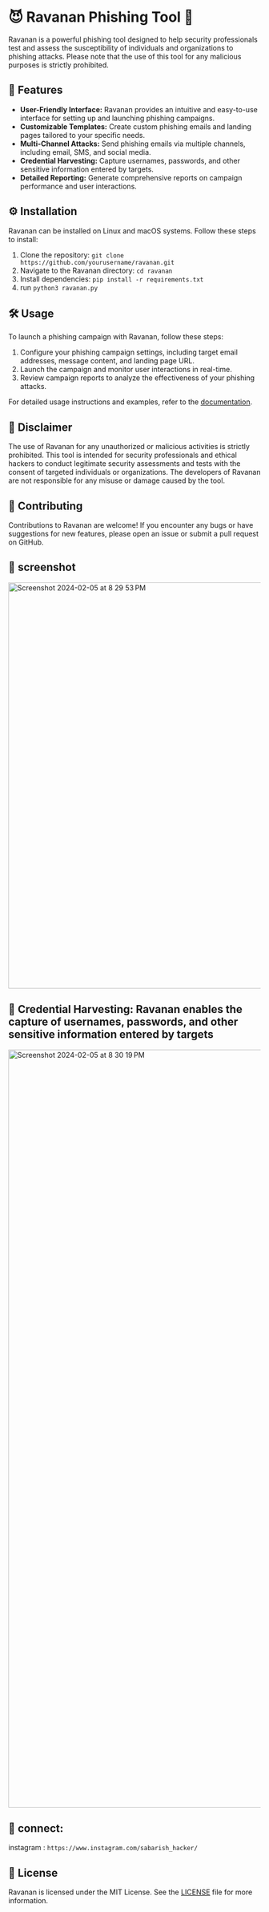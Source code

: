 # 😈 Ravanan Phishing Tool 🎣

Ravanan is a powerful phishing tool designed to help security professionals test and assess the susceptibility of individuals and organizations to phishing attacks. Please note that the use of this tool for any malicious purposes is strictly prohibited.

## 🚀 Features

- **User-Friendly Interface:** Ravanan provides an intuitive and easy-to-use interface for setting up and launching phishing campaigns.
- **Customizable Templates:** Create custom phishing emails and landing pages tailored to your specific needs.
- **Multi-Channel Attacks:** Send phishing emails via multiple channels, including email, SMS, and social media.
- **Credential Harvesting:** Capture usernames, passwords, and other sensitive information entered by targets.
- **Detailed Reporting:** Generate comprehensive reports on campaign performance and user interactions.

## ⚙️ Installation

Ravanan can be installed on Linux and macOS systems. Follow these steps to install:

1. Clone the repository: `git clone https://github.com/yourusername/ravanan.git`
2. Navigate to the Ravanan directory: `cd ravanan`
3. Install dependencies: `pip install -r requirements.txt`
4. run `python3 ravanan.py`

## 🛠️ Usage

To launch a phishing campaign with Ravanan, follow these steps:

1. Configure your phishing campaign settings, including target email addresses, message content, and landing page URL.
2. Launch the campaign and monitor user interactions in real-time.
3. Review campaign reports to analyze the effectiveness of your phishing attacks.

For detailed usage instructions and examples, refer to the [documentation](docs/README.md).

## 📜 Disclaimer

The use of Ravanan for any unauthorized or malicious activities is strictly prohibited. This tool is intended for security professionals and ethical hackers to conduct legitimate security assessments and tests with the consent of targeted individuals or organizations. The developers of Ravanan are not responsible for any misuse or damage caused by the tool.

## 🤝 Contributing

Contributions to Ravanan are welcome! If you encounter any bugs or have suggestions for new features, please open an issue or submit a pull request on GitHub.

## 📸 screenshot

<img width="810" alt="Screenshot 2024-02-05 at 8 29 53 PM" src="https://github.com/sabarishh4ck3r/ravanan/assets/137868563/244261ba-0bc3-4d31-8aa7-e2fa214e5524">

## 📸 Credential Harvesting: Ravanan enables the capture of usernames, passwords, and other sensitive information entered by targets

<img width="1512" alt="Screenshot 2024-02-05 at 8 30 19 PM" src="https://github.com/sabarishh4ck3r/ravanan/assets/137868563/f19d7480-6bc4-4d22-a0d6-5064acc197a5">

## 🫡 connect:
  instagram : `https://www.instagram.com/sabarish_hacker/`

## 📄 License

Ravanan is licensed under the MIT License. See the [LICENSE](LICENSE) file for more information.

